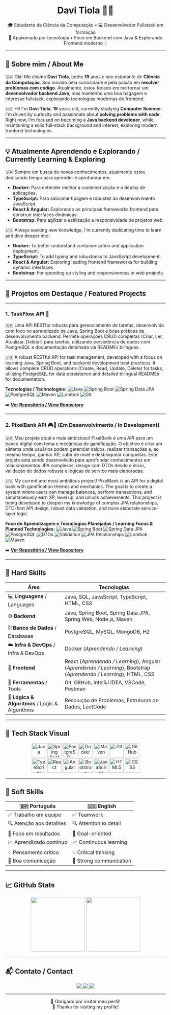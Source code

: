 <h1 align="center">Davi Tiola 👨‍💻</h1>

<p align="center">
  🎓 Estudante de Ciência da Computação • 💻 Desenvolvedor Fullstack em formação <br>
  🚀 Apaixonado por tecnologia • Foco em Backend com Java & Explorando Frontend moderno 💡
</p>

---

## 👋 Sobre mim / About Me

🇧🇷 Olá! Me chamo **Davi Tiola**, tenho **19** anos e sou estudante de **Ciência da Computação**. Sou movido pela curiosidade e pela paixão em **resolver problemas com código**. Atualmente, estou focado em me tornar um **desenvolvedor backend Java**, mas mantenho uma boa bagagem e interesse fullstack, explorando tecnologias modernas de frontend.

🇺🇸 Hi! I'm **Davi Tiola**, **19** years old, currently studying **Computer Science**. I'm driven by curiosity and passionate about **solving problems with code**. Right now, I'm focused on becoming a **Java backend developer**, while maintaining a solid full-stack background and interest, exploring modern frontend technologies.

---

## 💡 Atualmente Aprendendo e Explorando / Currently Learning & Exploring

🇧🇷 Sempre em busca de novos conhecimentos, atualmente estou dedicando tempo para aprender e aprofundar em:
* **Docker:** Para entender melhor a conteinerização e o deploy de aplicações.
* **TypeScript:** Para adicionar tipagem e robustez ao desenvolvimento JavaScript.
* **React & Angular:** Explorando os principais frameworks frontend para construir interfaces dinâmicas.
* **Bootstrap:** Para agilizar a estilização e responsividade de projetos web.

🇺🇸 Always seeking new knowledge, I'm currently dedicating time to learn and dive deeper into:
* **Docker:** To better understand containerization and application deployment.
* **TypeScript:** To add typing and robustness to JavaScript development.
* **React & Angular:** Exploring leading frontend frameworks for building dynamic interfaces.
* **Bootstrap:** For speeding up styling and responsiveness in web projects.

---

## 🚀 Projetos em Destaque / Featured Projects

---

### 1. TaskFlow API 📝

🇧🇷 Uma API RESTful robusta para gerenciamento de tarefas, desenvolvida com foco no aprendizado de Java, Spring Boot e boas práticas de desenvolvimento backend. Permite operações CRUD completas (Criar, Ler, Atualizar, Deletar) para tarefas, utilizando persistência de dados com PostgreSQL e documentação detalhada via READMEs bilíngues.

🇺🇸 A robust RESTful API for task management, developed with a focus on learning Java, Spring Boot, and backend development best practices. It allows complete CRUD operations (Create, Read, Update, Delete) for tasks, utilizing PostgreSQL for data persistence and detailed bilingual READMEs for documentation.

**Tecnologias / Technologies:**
![Java](https://img.shields.io/badge/Java-21-blue?style=for-the-badge&logo=openjdk&logoColor=white)
![Spring Boot](https://img.shields.io/badge/Spring%20Boot-3.5.0-6DB33F?style=for-the-badge&logo=spring-boot&logoColor=white)
![Spring Data JPA](https://img.shields.io/badge/Spring%20Data%20JPA-6DB33F?style=for-the-badge&logo=spring&logoColor=white)
![PostgreSQL](https://img.shields.io/badge/PostgreSQL-17.5-4169E1?style=for-the-badge&logo=postgresql&logoColor=white)
![Maven](https://img.shields.io/badge/Maven-C71A36?style=for-the-badge&logo=apache-maven&logoColor=white)
![Lombok](https://img.shields.io/badge/Lombok-DC0289?style=for-the-badge&logo=Java&logoColor=white)
![Git](https://img.shields.io/badge/Git-F05032?style=for-the-badge&logo=git&logoColor=white)

➡️ **[Ver Repositório / View Repository](https://github.com/DaviTiola/taskflow)**

---

### 2. PixelBank API 🎮🏦 (Em Desenvolvimento / In Development)

🇧🇷 Meu projeto atual e mais ambicioso! PixelBank é uma API para um banco digital com tema e mecânicas de gamificação. O objetivo é criar um sistema onde usuários podem gerenciar saldos, realizar transações e, ao mesmo tempo, ganhar XP, subir de nível e desbloquear conquistas. Este projeto está sendo desenvolvido para aprofundar conhecimentos em relacionamentos JPA complexos, design com DTOs desde o início, validação de dados robusta e lógicas de serviço mais elaboradas.

🇺🇸 My current and most ambitious project! PixelBank is an API for a digital bank with gamification themes and mechanics. The goal is to create a system where users can manage balances, perform transactions, and simultaneously earn XP, level up, and unlock achievements. This project is being developed to deepen my knowledge of complex JPA relationships, DTO-first API design, robust data validation, and more elaborate service-layer logic.

**Foco de Aprendizagem e Tecnologias Planejadas / Learning Focus & Planned Technologies:**
![Java](https://img.shields.io/badge/Java-21-blue?style=for-the-badge&logo=openjdk&logoColor=white)
![Spring Boot](https://img.shields.io/badge/Spring%20Boot-3.5.0-6DB33F?style=for-the-badge&logo=spring-boot&logoColor=white)
![Spring Data JPA](https://img.shields.io/badge/Spring%20Data%20JPA-6DB33F?style=for-the-badge&logo=spring&logoColor=white)
![PostgreSQL](https://img.shields.io/badge/PostgreSQL-17.5-4169E1?style=for-the-badge&logo=postgresql&logoColor=white)
![DTOs](https://img.shields.io/badge/Pattern-DTOs-blueviolet?style=for-the-badge)
![Validation](https://img.shields.io/badge/Feature-Validation-yellowgreen?style=for-the-badge)
![JPA Relationships](https://img.shields.io/badge/Concept-JPA%20Relationships-orange?style=for-the-badge)
![Lombok](https://img.shields.io/badge/Lombok-DC0289?style=for-the-badge&logo=Java&logoColor=white)
![Maven](https://img.shields.io/badge/Maven-C71A36?style=for-the-badge&logo=apache-maven&logoColor=white)

➡️ **[Ver Repositório / View Repository](https://github.com/DaviTiola/PixelBank)**

---

## 🔧 Hard Skills

| Área                    | Tecnologias                                       |
| ----------------------- | ------------------------------------------------- |
| 💻 **Linguagens** / Languages | Java, SQL, JavaScript, TypeScript, HTML, CSS      |
| ⚙️ **Backend** | Java, Spring Boot, Spring Data JPA, Spring Web, Node.js, Maven |
| 🗄️ **Banco de Dados** / Databases | PostgreSQL, MySQL, MongoDB, H2                    |
| ☁️ **Infra & DevOps** / Infra & DevOps | Docker (*Aprendendo / Learning*)                   |
| 🎨 **Frontend** | React (*Aprendendo / Learning*), Angular (*Aprendendo / Learning*), Bootstrap (*Aprendendo / Learning*), HTML, CSS |
| 🔧 **Ferramentas** / Tools | Git, GitHub, IntelliJ IDEA, VSCode, Postman       |
| 🧠 **Lógica & Algoritmos** / Logic & Algorithms | Resolução de Problemas, Estruturas de Dados, LeetCode |

---

## 🚀 Tech Stack Visual

<p align="center">
  <img src="https://cdn.jsdelivr.net/gh/devicons/devicon/icons/java/java-original-wordmark.svg" width="45" title="Java"/>
  <img src="https://cdn.jsdelivr.net/gh/devicons/devicon/icons/spring/spring-original-wordmark.svg" width="45" title="Spring Boot"/>
  <img src="https://cdn.jsdelivr.net/gh/devicons/devicon/icons/postgresql/postgresql-original-wordmark.svg" width="45" title="PostgreSQL"/>
  <img src="https://cdn.jsdelivr.net/gh/devicons/devicon/icons/docker/docker-original-wordmark.svg" width="45" title="Docker"/>
  <img src="https://cdn.jsdelivr.net/gh/devicons/devicon/icons/maven/maven-original-wordmark.svg" width="45" title="Maven"/>
  <img src="https://cdn.jsdelivr.net/gh/devicons/devicon/icons/git/git-original-wordmark.svg" width="45" title="Git"/>
  <img src="https://cdn.jsdelivr.net/gh/devicons/devicon/icons/github/github-original-wordmark.svg" width="45" title="GitHub"/>
  <br/>
  <img src="https://cdn.jsdelivr.net/gh/devicons/devicon/icons/typescript/typescript-original.svg" width="45" title="TypeScript"/>
  <img src="https://cdn.jsdelivr.net/gh/devicons/devicon/icons/react/react-original-wordmark.svg" width="45" title="React"/>
  <img src="https://cdn.jsdelivr.net/gh/devicons/devicon/icons/angularjs/angularjs-original.svg" width="45" title="Angular"/>
  <img src="https://cdn.jsdelivr.net/gh/devicons/devicon/icons/bootstrap/bootstrap-original-wordmark.svg" width="45" title="Bootstrap"/>
  <img src="https://cdn.jsdelivr.net/gh/devicons/devicon/icons/javascript/javascript-original.svg" width="45" title="JavaScript"/>
  <img src="https://cdn.jsdelivr.net/gh/devicons/devicon/icons/html5/html5-original-wordmark.svg" width="45" title="HTML5"/>
  <img src="https://cdn.jsdelivr.net/gh/devicons/devicon/icons/css3/css3-original-wordmark.svg" width="45" title="CSS3"/>
</p>

---

## 🤝 Soft Skills

| 🇧🇷 Português | 🇺🇸 English |
|-------------|-------------|
| ✅ Trabalho em equipe | ✅ Teamwork |
| 🔍 Atenção aos detalhes | 🔍 Attention to detail |
| 🎯 Foco em resultados | 🎯 Goal-oriented |
| 📈 Aprendizado contínuo | 📈 Continuous learning |
| 💡 Pensamento crítico | 💡 Critical thinking |
| 💬 Boa comunicação | 💬 Strong communication |

---

## 📈 GitHub Stats

<p align="center">
  <img height="170em" src="https://github-readme-stats.vercel.app/api?username=DaviTiola&show_icons=true&theme=tokyonight&count_private=true&hide_border=true&rank_icon=github"/>
  <img height="170em" src="https://github-readme-stats.vercel.app/api/top-langs/?username=DaviTiola&layout=compact&theme=tokyonight&hide_border=true"/>
</p>

---

## 📬 Contato / Contact

<p align="center">
  <a href="mailto:davitiolafernandes@gmail.com">
    <img src="https://img.shields.io/badge/-Email-%23D14836?style=for-the-badge&logo=gmail&logoColor=white"/>
  </a>
  <a href="https://wa.me/5533998504036">
    <img src="https://img.shields.io/badge/-WhatsApp-25D366?style=for-the-badge&logo=whatsapp&logoColor=white"/>
  </a>
  <a href="https://www.linkedin.com/in/davitiola/">
    <img src="https://img.shields.io/badge/LinkedIn-%230077B5.svg?style=for-the-badge&logo=linkedin&logoColor=white"/>
  </a>
</p>

---

<p align="center">
  🚀 Obrigado por visitar meu perfil! <br/>
  🚀 Thanks for visiting my profile!
</p>

